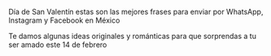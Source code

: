 Día de San Valentín estas son las mejores frases para enviar por WhatsApp, Instagram y Facebook en México

Te damos algunas ideas originales y románticas para que sorprendas a tu ser amado este 14 de febrero
